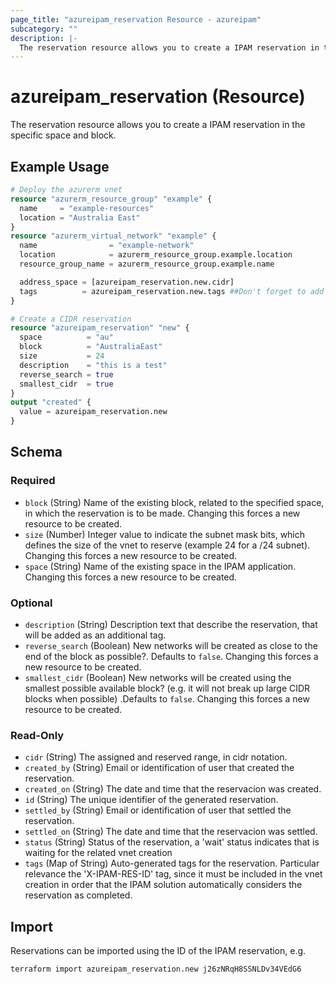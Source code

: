 ```yaml
---
page_title: "azureipam_reservation Resource - azureipam"
subcategory: ""
description: |-
  The reservation resource allows you to create a IPAM reservation in the specific space and block.
---
```


# azureipam_reservation (Resource)

The reservation resource allows you to create a IPAM reservation in the specific space and block.

## Example Usage

```terraform
# Deploy the azurerm vnet
resource "azurerm_resource_group" "example" {
  name     = "example-resources"
  location = "Australia East"
}
resource "azurerm_virtual_network" "example" {
  name                = "example-network"
  location            = azurerm_resource_group.example.location
  resource_group_name = azurerm_resource_group.example.name

  address_space = [azureipam_reservation.new.cidr]
  tags          = azureipam_reservation.new.tags ##Don't forget to add the auto-generated `X-IPAM-RES-ID` tag to the vnet.
}

# Create a CIDR reservation
resource "azureipam_reservation" "new" {
  space          = "au"
  block          = "AustraliaEast"
  size           = 24
  description    = "this is a test"
  reverse_search = true
  smallest_cidr  = true
}
output "created" {
  value = azureipam_reservation.new
}
```

<!-- schema generated by tfplugindocs -->
## Schema

### Required

- `block` (String) Name of the existing block, related to the specified space, in which the reservation is to be made. Changing this forces a new resource to be created.
- `size` (Number) Integer value to indicate the subnet mask bits, which defines the size of the vnet to reserve (example 24 for a /24 subnet). Changing this forces a new resource to be created.
- `space` (String) Name of the existing space in the IPAM application. Changing this forces a new resource to be created.

### Optional

- `description` (String) Description text that describe the reservation, that will be added as an additional tag.
- `reverse_search` (Boolean) New networks will be created as close to the end of the block as possible?. Defaults to `false`. Changing this forces a new resource to be created.
- `smallest_cidr` (Boolean) New networks will be created using the smallest possible available block? (e.g. it will not break up large CIDR blocks when possible) .Defaults to `false`. Changing this forces a new resource to be created.

### Read-Only

- `cidr` (String) The assigned and reserved range, in cidr notation.
- `created_by` (String) Email or identification of user that created the reservation.
- `created_on` (String) The date and time that the reservacion was created.
- `id` (String) The unique identifier of the generated reservation.
- `settled_by` (String) Email or identification of user that settled the reservation.
- `settled_on` (String) The date and time that the reservacion was settled.
- `status` (String) Status of the reservation, a 'wait' status indicates that is waiting for the related vnet creation
- `tags` (Map of String) Auto-generated tags for the reservation. Particular relevance the 'X-IPAM-RES-ID' tag, since it must be included in the vnet creation in order that the IPAM solution automatically considers the reservation as completed.

## Import

Reservations can be imported using the ID of the IPAM reservation, e.g.

```shell
terraform import azureipam_reservation.new j26zNRqH8SSNLDv34VEdG6
```
